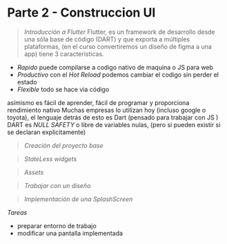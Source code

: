 # Parte 2 - Construccion UI

> *Introducción a Flutter*
Flutter, es un framework de desarrollo desde una sóla base de código (DART) y
que exporta a múltiples plataformas, (en el curso convertiremos un diseño de figma a una app)
tiene 3 características. 

 - *Rapido* puede compilarse a codigo nativo de maquina o JS para web
 - *Productivo* con el *Hot Reload* podemos cambiar el codigo sin perder el estado
 - *Flexible* todo se hace via código

asímismo es fácil de aprender, fácil de programar y proporciona rendimiento nativo
Muchas empresas lo utilizan hoy (incluso google o toyota), el lenguaje detrás de esto
es Dart (pensado para trabajar con JS )
DART es *NULL SAFETY* o libre de variables nulas, (pero si pueden existir si se declaran explicitamente)



> *Creación del proyecto base*


> *StateLess widgets*


> *Assets*


> *Trabajar con un diseño*


> *Implementación de una SplashScreen*


*Tareas*
- preparar entorno de trabajo
- modificar una pantalla implementada
